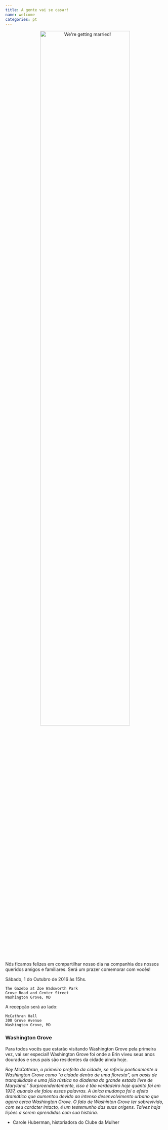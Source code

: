 ```yaml
---
title: A gente vai se casar!
name: welcome
categories: pt
---
```


<center>
<img src="{{ site.baseurl }}/static/img/san.francisco.jpg"
     width="75%"
     alt="We're getting married!">
</center>

Nós ficamos felizes em compartilhar nosso dia na companhia dos nossos
queridos amigos e familiares. Será um prazer comemorar com vocês!

Sábado, 1 do Outubro de 2016 às 15hs.

    The Gazebo at Zoe Wadsworth Park
    Grove Road and Center Street
    Washington Grove, MD

A recepção será ao lado:

    McCathran Hall
    300 Grove Avenue
    Washington Grove, MD


### Washington Grove

Para todos vocês que estarão visitando Washington Grove pela primeira
vez, vai ser especial! Washington Grove foi onde a Erin viveu seus anos
dourados e seus pais são residentes da cidade ainda hoje.

_Roy McCathran, o primeiro prefeito da cidade, se referiu poeticamente a
Washington Grove como "a cidade dentro de uma floresta", um oasis de
tranquilidade e uma jóia rústica no diadema do grande estado livre de
Maryland." Surpreendentemente, isso é tão verdadeiro hoje quanto foi em
1937, quando ele falou essas palavras. A única mudança foi o efeito
dramático que aumentou devido ao intenso desenvolvimento urbano que
agora cerca Washington Grove. O fato de Washinton Grove ter sobrevivido,
com seu carácter intacto, é um testemunho das suas origens. Talvez haja
lições a serem aprendidas com sua história._  
- Carole Huberman, historiadora do Clube da Mulher
